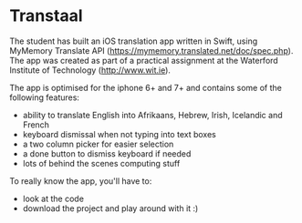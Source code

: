 # Transtaal

The student has built an iOS translation app written in Swift, using MyMemory Translate API (https://mymemory.translated.net/doc/spec.php).
The app was created as part of a practical assignment at the Waterford Institute of Technology (http://www.wit.ie).

The app is optimised for the iphone 6+ and 7+ and contains some of the following features:
  - ability to translate English into Afrikaans, Hebrew, Irish, Icelandic and French
  - keyboard dismissal when not typing into text boxes
  - a two column picker for easier selection
  - a done button to dismiss keyboard if needed
  - lots of behind the scenes computing stuff

To really know the app, you'll have to:
  - look at the code
  - download the project and play around with it :)
